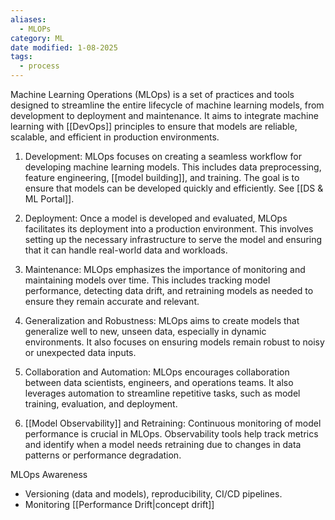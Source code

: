 ```yaml
---
aliases:
  - MLOPs
category: ML
date modified: 1-08-2025
tags:
  - process
---
```

Machine Learning Operations (MLOps) is a set of practices and tools designed to streamline the entire lifecycle of machine learning models, from development to deployment and maintenance. It aims to integrate machine learning with [[DevOps]] principles to ensure that models are reliable, scalable, and efficient in production environments. 

1. Development: MLOps focuses on creating a seamless workflow for developing machine learning models. This includes data preprocessing, feature engineering, [[model building]], and training. The goal is to ensure that models can be developed quickly and efficiently. See [[DS & ML Portal]].

2. Deployment: Once a model is developed and evaluated, MLOps facilitates its deployment into a production environment. This involves setting up the necessary infrastructure to serve the model and ensuring that it can handle real-world data and workloads.

3. Maintenance: MLOps emphasizes the importance of monitoring and maintaining models over time. This includes tracking model performance, detecting data drift, and retraining models as needed to ensure they remain accurate and relevant.

4. Generalization and Robustness: MLOps aims to create models that generalize well to new, unseen data, especially in dynamic environments. It also focuses on ensuring models remain robust to noisy or unexpected data inputs.

5. Collaboration and Automation: MLOps encourages collaboration between data scientists, engineers, and operations teams. It also leverages automation to streamline repetitive tasks, such as model training, evaluation, and deployment.

6. [[Model Observability]] and Retraining: Continuous monitoring of model performance is crucial in MLOps. Observability tools help track metrics and identify when a model needs retraining due to changes in data patterns or performance degradation.

MLOps Awareness
- Versioning (data and models), reproducibility, CI/CD pipelines.
- Monitoring [[Performance Drift|concept drift]]